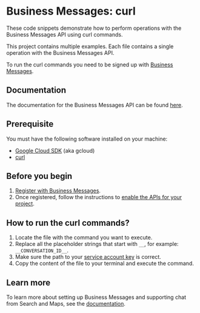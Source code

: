 # Business Messages: curl

These code snippets demonstrate how to perform operations with the Business Messages API using curl commands.

This project contains multiple examples. Each file contains a single operation with the Business Messages API.

To run the curl commands you need to be signed up with [Business Messages](https://developers.google.com/business-communications/business-messages/guides/set-up/register).

## Documentation

The documentation for the Business Messages API can be found [here](https://developers.google.com/business-communications/business-messages/reference/rest).

## Prerequisite

You must have the following software installed on your machine:

- [Google Cloud SDK](https://cloud.google.com/sdk/) (aka gcloud)
- [curl](https://curl.se/download.html)

## Before you begin

1.  [Register with Business Messages](https://developers.google.com/business-communications/business-messages/guides/set-up/register).
1.  Once registered, follow the instructions to [enable the APIs for your project](https://developers.google.com/business-communications/business-messages/guides/set-up/register#enable-api).

## How to run the curl commands?

1. Locate the file with the command you want to execute.
1. Replace all the placeholder strings that start with `__`, for example: `__CONVERSATION_ID__`.
1. Make sure the path to your [service account key](https://developers.google.com/business-communications/business-messages/guides/quickstarts/prerequisite-setup?hl=en#create_a_service_account) is correct.
1. Copy the content of the file to your terminal and execute the command.

## Learn more

To learn more about setting up Business Messages and supporting
chat from Search and Maps, see the [documentation](https://developers.google.com/business-communications/business-messages/guides).
